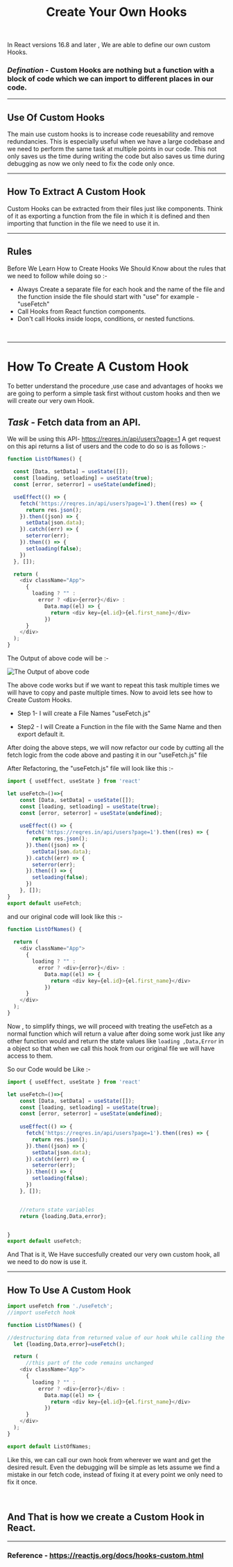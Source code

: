 # <h1 align="center">Create Your Own Hooks</h1>

<br/>

In React versions 16.8 and later , We are able to define our own custom Hooks.

### _Defination_ - Custom Hooks are nothing but a function with a block of code which we can import to different places in our code.

--- 
## Use Of Custom Hooks
The main use custom hooks is to increase code reuesability and remove redundancies.
This is especially useful when we have a large codebase and we need to perform the same task at multiple points in our code. This not only saves us the time during writing the code but also saves us time during debugging as now we only need to fix the code only once.

---
## How To Extract A Custom Hook
Custom Hooks can be extracted from their files just like components. Think of it as exporting a function from the file in which it is defined and then importing that function in the file we need to use it in.

---
## Rules

Before We Learn How to Create Hooks We Should Know about the rules that we need to follow while doing so :- 
 
 * Always Create a separate file for each hook and the name of the file and the function inside the file should start with "use" for example - "useFetch"
 * Call Hooks from React function components.
 * Don't call Hooks inside loops, conditions, or nested functions.

<br/>

---
# How To Create A Custom Hook
To better understand the procedure ,use case and advantages of hooks we are going to perform a simple task first without custom hooks and then we will create our very own Hook.

## _Task_ - Fetch data from an API.

We will be using this API- https://reqres.in/api/users?page=1
A get request on this api returns a list of users and the code to do so is as follows :-
```javascript
function ListOfNames() {

  const [Data, setData] = useState([]);
  const [loading, setloading] = useState(true);
  const [error, seterror] = useState(undefined);

  useEffect(() => {
    fetch('https://reqres.in/api/users?page=1').then((res) => {
      return res.json();
    }).then((json) => {
      setData(json.data);
    }).catch((err) => {
      seterror(err);
    }).then(() => {
      setloading(false);
    })
  }, []);

  return (
    <div className="App">
      {
        loading ? "" :
          error ? <div>{error}</div> :
            Data.map((el) => {
              return <div key={el.id}>{el.first_name}</div>
            })
      }
    </div>
  );
}
```
The Output of above code will be :-

![The Output of above code](./assets/CustomHooksImg-1.png "The Output of above code")

The above code works but if we want to repeat this task multiple times we will have to copy and paste multiple times. Now to avoid lets see how to Create Custom Hooks.

* Step 1- I will create a File Names "useFetch.js"

* Step2 - I will Create a Function in the file with the Same Name and then export default it.

After doing the above steps, we will now refactor our code by cutting all the fetch logic from the code above and pasting it in our "useFetch.js" file

After Refactoring, the "useFetch.js" file will look like this :-
```javascript   
import { useEffect, useState } from 'react'

let useFetch=()=>{
    const [Data, setData] = useState([]);
    const [loading, setloading] = useState(true);
    const [error, seterror] = useState(undefined);
  
    useEffect(() => {
      fetch('https://reqres.in/api/users?page=1').then((res) => {
        return res.json();
      }).then((json) => {
        setData(json.data);
      }).catch((err) => {
        seterror(err);
      }).then(() => {
        setloading(false);
      })
    }, []);
}
export default useFetch;
```


and our original code will look like this :-
```javascript 
function ListOfNames() {
  
  return (
    <div className="App">
      {
        loading ? "" :
          error ? <div>{error}</div> :
            Data.map((el) => {
              return <div key={el.id}>{el.first_name}</div>
            })
      }
    </div>
  );
}

```

Now , to simplify things, we will proceed with treating the useFetch as a normal function which will return a value after doing some work just like any other function would and return the state values like ``` loading ,Data,Error ``` in a object so that when we call this hook from our original file we will have access to them.

So our Code would be Like :-
```javascript
import { useEffect, useState } from 'react'

let useFetch=()=>{
    const [Data, setData] = useState([]);
    const [loading, setloading] = useState(true);
    const [error, seterror] = useState(undefined);
  
    useEffect(() => {
      fetch('https://reqres.in/api/users?page=1').then((res) => {
        return res.json();
      }).then((json) => {
        setData(json.data);
      }).catch((err) => {
        seterror(err);
      }).then(() => {
        setloading(false);
      })
    }, []);


    //return state variables
    return {loading,Data,error};


}
export default useFetch;
```

And That is it, We Have succesfully created our very own custom hook, all we need to do now is use it.

---
## How To Use A Custom Hook

```javascript
import useFetch from './useFetch';
//import useFetch hook

function ListOfNames() {

//destructuring data from returned value of our hook while calling the it just like a function
  let {loading,Data,error}=useFetch();

  return (
      //this part of the code remains unchanged
    <div className="App">
      {
        loading ? "" :
          error ? <div>{error}</div> :
            Data.map((el) => {
              return <div key={el.id}>{el.first_name}</div>
            })
      }
    </div>
  );
}

export default ListOfNames;
```

Like this, we can call our own hook from wherever we want and get the desired result. Even the debugging will be simple as lets assume we find a mistake in our fetch code, instead of fixing it at every point we only need to fix it once. 

<br/>

## And That is how we create a Custom Hook in React.

---
### Reference - https://reactjs.org/docs/hooks-custom.html